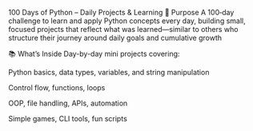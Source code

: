 100 Days of Python – Daily Projects & Learning
🎯 Purpose
A 100‑day challenge to learn and apply Python concepts every day, building small, focused projects that reflect what was learned—similar to others who structure their journey around daily goals and cumulative growth 

📚 What’s Inside
Day-by-day mini projects covering:

Python basics, data types, variables, and string manipulation

Control flow, functions, loops

OOP, file handling, APIs, automation

Simple games, CLI tools, fun scripts
